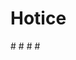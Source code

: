 # Hotice
#[](https://github.com/ahn9807/ImageBase/blob/main/Hotice/stage%201_1.png?raw=true)
#[](https://github.com/ahn9807/ImageBase/blob/main/Hotice/stage%201_2.png?raw=true)
#[](https://github.com/ahn9807/ImageBase/blob/main/Hotice/stage%202_1.png?raw=true)
#[](https://github.com/ahn9807/ImageBase/blob/main/Hotice/stage%202_2.png?raw=true)
